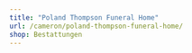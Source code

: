 ```yaml
---
title: "Poland Thompson Funeral Home"
url: /cameron/poland-thompson-funeral-home/
shop: Bestattungen
---
```

